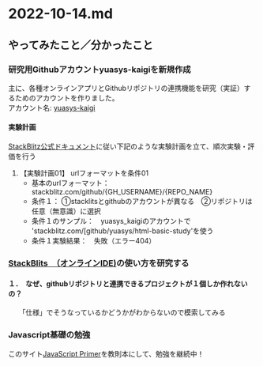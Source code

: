 # 2022-10-14.md  

## やってみたこと／分かったこと  

### 研究用Githubアカウントyuasys-kaigiを新規作成  

  主に、各種オンラインアプリとGithubリポジトリの連携機能を研究（実証）するためのアカウントを作りました。  
  アカウント名: [yuasys-kaigi](https://github.com/yuasys-kaigi/)
  
  #### 実験計画  
  
  [StackBlitz公式ドキュメント]()に従い下記のような実験計画を立て、順次実験・評価を行う  
  
  1. 【実験計画01】 urlフォーマットを条件01
      - 基本のurlフォーマット：　stackblitz.com/github/{GH_USERNAME}/{REPO_NAME}
      - 条件１： ①stacklitsとgithubのアカウントが異なる　②リポジトリは任意（無意識）に選択　
      - 条件１のサンプル：　yuasys_kaigiのアカウントで 'stackblitz.com/[github/yuasys/html-basic-study'を使う  
      - 条件１実験結果：　失敗（エラー404）
      　




### [StackBlits　（オンラインIDE)](https://stackblitz.com/)の使い方を研究する  

#### １．　なぜ、githubリポジトリと連携できるプロジェクトが１個しか作れないの？  

　　「仕様」でそうなっているかどうかがわからないので模索してみる  

### Javascript基礎の勉強  

このサイト[JavaScript Primer](https://jsprimer.net/)を教則本にして、勉強を継続中！
